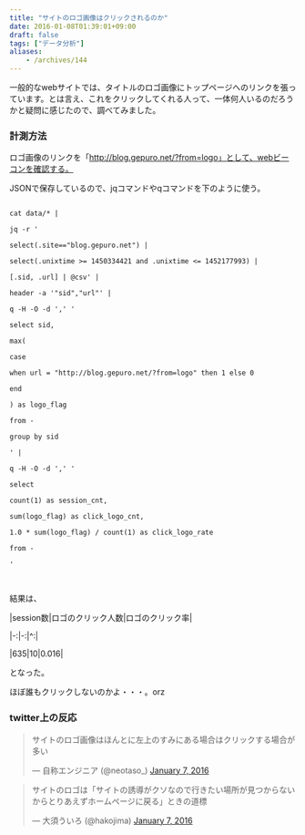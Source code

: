 ```yaml
---
title: "サイトのロゴ画像はクリックされるのか"
date: 2016-01-08T01:39:01+09:00
draft: false
tags: ["データ分析"]
aliases:
    - /archives/144
---
```


一般的なwebサイトでは、タイトルのロゴ画像にトップページへのリンクを張っています。とは言え、これをクリックしてくれる人って、一体何人いるのだろうかと疑問に感じたので、調べてみました。

### 計測方法

ロゴ画像のリンクを「http://blog.gepuro.net/?from=logo」として、webビーコンを確認する。

JSONで保存しているので、jqコマンドやqコマンドを下のように使う。
~~~{.sh}
cat data/* |
jq -r '
select(.site=="blog.gepuro.net") |
select(.unixtime >= 1450334421 and .unixtime <= 1452177993) |
[.sid, .url] | @csv' |
header -a '"sid","url"' |
q -H -O -d ',' '
select sid,
max(
case 
when url = "http://blog.gepuro.net/?from=logo" then 1 else 0
end
) as logo_flag
from -
group by sid
' |
q -H -O -d ',' '
select
count(1) as session_cnt,
sum(logo_flag) as click_logo_cnt,
1.0 * sum(logo_flag) / count(1) as click_logo_rate
from -
'

~~~

結果は、

|session数|ロゴのクリック人数|ロゴのクリック率|
|-:|-:|^:|
|635|10|0.016|

となった。

ほぼ誰もクリックしないのかよ・・・。orz


### twitter上の反応
<blockquote class="twitter-tweet" data-partner="tweetdeck"><p lang="ja" dir="ltr">サイトのロゴ画像はほんとに左上のすみにある場合はクリックする場合が多い</p>&mdash; 自称エンジニア (@neotaso_) <a href="https://twitter.com/neotaso_/status/685140248280469505">January 7, 2016</a></blockquote>
<script async src="//platform.twitter.com/widgets.js" charset="utf-8"></script>

<blockquote class="twitter-tweet" data-partner="tweetdeck"><p lang="ja" dir="ltr">サイトのロゴは「サイトの誘導がクソなので行きたい場所が見つからないからとりあえずホームページに戻る」ときの道標</p>&mdash; 大須ういろ (@hakojima) <a href="https://twitter.com/hakojima/status/685140741232832512">January 7, 2016</a></blockquote>
<script async src="//platform.twitter.com/widgets.js" charset="utf-8"></script>

